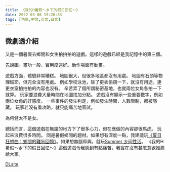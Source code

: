 ```yaml
---
title: 《我的H暑假～乡下的假日回忆～》
date: 2022-03-06 19:26:53
tags: [色情,中文,英文,日文]
---
```

## 微劇透介紹

又是一個暑假去鄉間和女生拍拍拍的遊戲。這樣的遊戲已經是我記憶中的第三個。

先說圖。畫功一般，實用度還好。動作場面有動畫。

遊戲方面，體驗非常糟糕。
地圖很大，但很多地區都沒有用處。
地圖有石頭等物理細節，但完全沒有用處。
例如學校泳池，除了更衣偷窺一下，就沒有用途。連更衣室拍拍拍的內容也沒有。
辛苦弄了個所謂秘密基地，也就兩位女角各拍一下就算。
玩家要浪費大量時間在地圖找加分點。
遊戲沒有顯示一些重要數字，例如兩位女角的好感度。
一些事件的發生判定，例如發生時間，人數限制，都被隱藏。
玩家若沒有看攻略，就只能痛苦地盲試。

為何健太不是女。

總括而言，這個遊戲在無謂的地方下了很多心力，但在應做的內容卻很馬虎。
玩起來浪費很多時間。
同是暑假鄉間的題材。如果想有深度一點，我建議玩[《夏日狂想曲：鄉間的難忘回憶》](https://store.steampowered.com/app/1227890/_/)。如果想無腦即興，就玩[Summer 乡间性活](https://store.steampowered.com/app/1508570/SummerLife_in_the_Countryside/)。
《我的H暑假～乡下的假日回忆～》這個遊戲令我感到有點痛苦，我實在沒有甚麼意欲推薦給大家。

[DLsite](https://www.dlsite.com/maniax/work/=/product_id/RJ353390.html)
